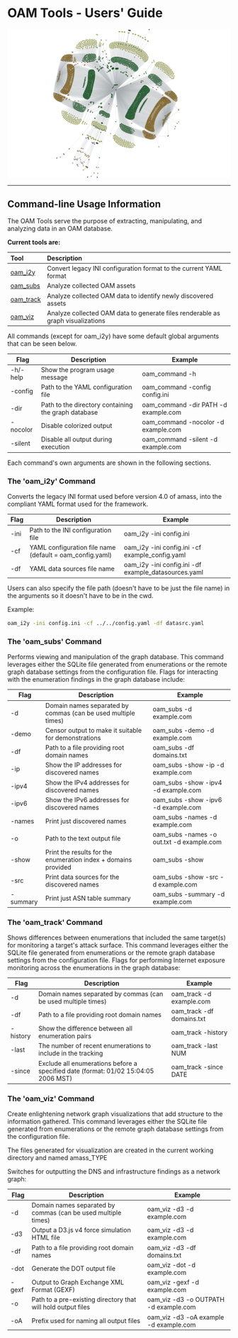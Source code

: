 # OAM Tools - Users' Guide

![Network graph](./images/network_06092018.png "Amass Network Mapping")

----

## Command-line Usage Information

The OAM Tools serve the purpose of extracting, manipulating, and analyzing data in an OAM database.

**Current tools are:**

| Tool    | Description |
|:-------------|:-------------|
| [oam_i2y](#the-oam_i2y-command)     | Convert legacy INI configuration format to the current YAML format|
| [oam_subs](#the-oam_subs-command)     | Analyze collected OAM assets|
| [oam_track](#the-oam_track-command)    | Analyze collected OAM data to identify newly discovered assets|
| [oam_viz](#the-oam_viz-command)      | Analyze collected OAM data to generate files renderable as graph visualizations|

All commands (except for oam_i2y) have some default global arguments that can be seen below.

| Flag | Description | Example |
|------|-------------|---------|
| -h/-help | Show the program usage message | oam_command -h |
| -config | Path to the YAML configuration file | oam_command -config config.ini |
| -dir | Path to the directory containing the graph database | oam_command -dir PATH -d example.com |
| -nocolor | Disable colorized output | oam_command -nocolor -d example.com |
| -silent | Disable all output during execution | oam_command -silent -d example.com |

Each command's own arguments are shown in the following sections.

### The 'oam_i2y' Command
Converts the legacy INI format used before version 4.0 of amass, into the compliant YAML format used for the framework.

| Flag | Description | Example |
|------|-------------|---------|
| -ini | Path to the INI configuration file | oam_i2y -ini config.ini |
| -cf  | YAML configuration file name (default = oam_config.yaml) | oam_i2y -ini config.ini -cf example_config.yaml |
| -df  | YAML data sources file name | oam_i2y -ini config.ini -df example_datasources.yaml

Users can also specify the file path (doesn't have to be just the file name) in the arguments so it doesn't have to be in the cwd.

Example:
```bash
oam_i2y -ini config.ini -cf ../../config.yaml -df datasrc.yaml
```

### The 'oam_subs' Command

Performs viewing and manipulation of the graph database. This command leverages either the SQLite file generated from enumerations or the remote graph database settings from the configuration file. Flags for interacting with the enumeration findings in the graph database include:

| Flag | Description | Example |
|------|-------------|---------|
| -d | Domain names separated by commas (can be used multiple times) | oam_subs -d example.com |
| -demo | Censor output to make it suitable for demonstrations | oam_subs -demo -d example.com |
| -df | Path to a file providing root domain names | oam_subs -df domains.txt |
| -ip | Show the IP addresses for discovered names | oam_subs -show -ip -d example.com |
| -ipv4 | Show the IPv4 addresses for discovered names | oam_subs -show -ipv4 -d example.com |
| -ipv6 | Show the IPv6 addresses for discovered names | oam_subs -show -ipv6 -d example.com |
| -names | Print just discovered names | oam_subs -names -d example.com |
| -o | Path to the text output file | oam_subs -names -o out.txt -d example.com |
| -show | Print the results for the enumeration index + domains provided | oam_subs -show |
| -src | Print data sources for the discovered names | oam_subs -show -src -d example.com |
| -summary | Print just ASN table summary | oam_subs -summary -d example.com |

### The 'oam_track' Command

Shows differences between enumerations that included the same target(s) for monitoring a target's attack surface. This command leverages either the SQLite file generated from enumerations or the remote graph database settings from the configuration file. Flags for performing Internet exposure monitoring across the enumerations in the graph database:

| Flag | Description | Example |
|------|-------------|---------|
| -d | Domain names separated by commas (can be used multiple times) | oam_track -d example.com |
| -df | Path to a file providing root domain names | oam_track -df domains.txt |
| -history | Show the difference between all enumeration pairs | oam_track -history |
| -last | The number of recent enumerations to include in the tracking | oam_track -last NUM |
| -since | Exclude all enumerations before a specified date (format: 01/02 15:04:05 2006 MST) | oam_track -since DATE |

### The 'oam_viz' Command

Create enlightening network graph visualizations that add structure to the information gathered. This command leverages either the SQLite file generated from enumerations or the remote graph database settings from the configuration file.

The files generated for visualization are created in the current working directory and named amass_TYPE

Switches for outputting the DNS and infrastructure findings as a network graph:

| Flag | Description | Example |
|------|-------------|---------|
| -d | Domain names separated by commas (can be used multiple times) | oam_viz -d3 -d example.com |
| -d3 | Output a D3.js v4 force simulation HTML file | oam_viz -d3 -d example.com |
| -df | Path to a file providing root domain names | oam_viz -d3 -df domains.txt |
| -dot | Generate the DOT output file | oam_viz -dot -d example.com |
| -gexf | Output to Graph Exchange XML Format (GEXF) | oam_viz -gexf -d example.com |
| -o | Path to a pre-existing directory that will hold output files | oam_viz -d3 -o OUTPATH -d example.com |
| -oA | Prefix used for naming all output files | oam_viz -d3 -oA example -d example.com |